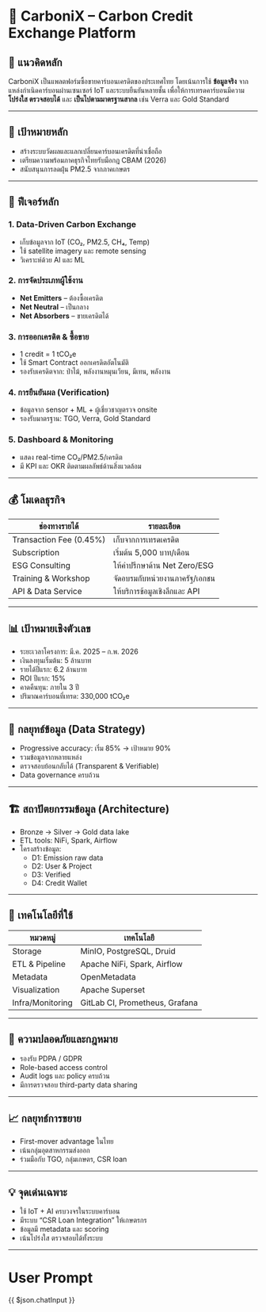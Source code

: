 
# 🌿 CarboniX – Carbon Credit Exchange Platform

## 📌 แนวคิดหลัก
CarboniX เป็นแพลตฟอร์มซื้อขายคาร์บอนเครดิตของประเทศไทย โดยเน้นการใช้ **ข้อมูลจริง** จากแหล่งกำเนิดคาร์บอนผ่านเซนเซอร์ IoT และระบบยืนยันหลายชั้น เพื่อให้การเทรดคาร์บอนมีความ **โปร่งใส ตรวจสอบได้** และ **เป็นไปตามมาตรฐานสากล** เช่น Verra และ Gold Standard

---

## 🎯 เป้าหมายหลัก
- สร้างระบบวัดผลและแลกเปลี่ยนคาร์บอนเครดิตที่น่าเชื่อถือ
- เตรียมความพร้อมภาคธุรกิจไทยรับมือกฎ CBAM (2026)
- สนับสนุนการลดฝุ่น PM2.5 จากภาคเกษตร

---

## 🧩 ฟีเจอร์หลัก

### 1. Data-Driven Carbon Exchange
- เก็บข้อมูลจาก IoT (CO₂, PM2.5, CH₄, Temp)
- ใช้ satellite imagery และ remote sensing
- วิเคราะห์ด้วย AI และ ML

### 2. การจัดประเภทผู้ใช้งาน
- **Net Emitters** – ต้องซื้อเครดิต
- **Net Neutral** – เป็นกลาง
- **Net Absorbers** – ขายเครดิตได้

### 3. การออกเครดิต & ซื้อขาย
- 1 credit = 1 tCO₂e
- ใช้ Smart Contract ออกเครดิตอัตโนมัติ
- รองรับเครดิตจาก: ป่าไม้, พลังงานหมุนเวียน, มีเทน, พลังงาน

### 4. การยืนยันผล (Verification)
- ข้อมูลจาก sensor + ML + ผู้เชี่ยวชาญตรวจ onsite
- รองรับมาตรฐาน: TGO, Verra, Gold Standard

### 5. Dashboard & Monitoring
- แสดง real-time CO₂/PM2.5/เครดิต
- มี KPI และ OKR ติดตามผลลัพธ์ด้านสิ่งแวดล้อม

---

## 💰 โมเดลธุรกิจ

| ช่องทางรายได้             | รายละเอียด                                    |
|---------------------------|-----------------------------------------------|
| Transaction Fee (0.45%)   | เก็บจากการเทรดเครดิต                         |
| Subscription              | เริ่มต้น 5,000 บาท/เดือน                     |
| ESG Consulting            | ให้คำปรึกษาด้าน Net Zero/ESG                |
| Training & Workshop       | จัดอบรมกับหน่วยงานภาครัฐ/เอกชน             |
| API & Data Service        | ให้บริการข้อมูลเชิงลึกและ API                |

---

## 📊 เป้าหมายเชิงตัวเลข

- ระยะเวลาโครงการ: มี.ค. 2025 – ก.พ. 2026
- เงินลงทุนเริ่มต้น: 5 ล้านบาท
- รายได้ปีแรก: 6.2 ล้านบาท
- ROI ปีแรก: 15%
- คาดคืนทุน: ภายใน 3 ปี
- ปริมาณคาร์บอนที่เทรด: 330,000 tCO₂e

---

## 🧠 กลยุทธ์ข้อมูล (Data Strategy)

- Progressive accuracy: เริ่ม 85% → เป้าหมาย 90%
- รวมข้อมูลจากหลายแหล่ง
- ตรวจสอบย้อนกลับได้ (Transparent & Verifiable)
- Data governance ครบถ้วน

---

## 🏗️ สถาปัตยกรรมข้อมูล (Architecture)

- Bronze → Silver → Gold data lake
- ETL tools: NiFi, Spark, Airflow
- โครงสร้างข้อมูล:
  - D1: Emission raw data
  - D2: User & Project
  - D3: Verified
  - D4: Credit Wallet

---

## 🧰 เทคโนโลยีที่ใช้

| หมวดหมู่         | เทคโนโลยี                    |
|------------------|-------------------------------|
| Storage          | MinIO, PostgreSQL, Druid      |
| ETL & Pipeline   | Apache NiFi, Spark, Airflow   |
| Metadata         | OpenMetadata                  |
| Visualization    | Apache Superset               |
| Infra/Monitoring | GitLab CI, Prometheus, Grafana|

---

## 🔐 ความปลอดภัยและกฎหมาย

- รองรับ PDPA / GDPR
- Role-based access control
- Audit logs และ policy ครบถ้วน
- มีการตรวจสอบ third-party data sharing

---

## 📈 กลยุทธ์การขยาย

- First-mover advantage ในไทย
- เน้นกลุ่มอุตสาหกรรมส่งออก
- ร่วมมือกับ TGO, กลุ่มเกษตร, CSR loan

---

## 💡 จุดเด่นเฉพาะ

- ใช้ IoT + AI ครบวงจรในระบบคาร์บอน
- มีระบบ “CSR Loan Integration” ให้เกษตรกร
- ข้อมูลมี metadata และ scoring
- เน้นโปร่งใส ตรวจสอบได้ทั้งระบบ

---

# User Prompt
{{ $json.chatInput }}